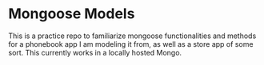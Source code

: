 # Mongoose Models

This is a practice repo to familiarize mongoose functionalities and methods for a phonebook app I am modeling it from, as well as a store app of some sort. This currently works in a locally hosted Mongo.